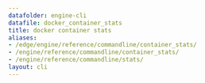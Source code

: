 ```yaml
---
datafolder: engine-cli
datafile: docker_container_stats
title: docker container stats
aliases:
- /edge/engine/reference/commandline/container_stats/
- /engine/reference/commandline/container_stats/
- /engine/reference/commandline/stats/
layout: cli
---
```


<!--
This page is automatically generated from Docker's source code. If you want to
suggest a change to the text that appears here, open a ticket or pull request
in the source repository on GitHub:

https://github.com/docker/cli
-->

